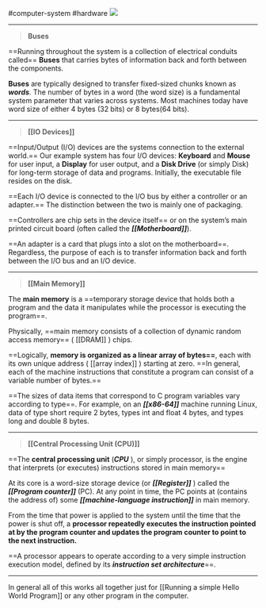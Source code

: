#computer-system #hardware
![](Figure1.4.png)

---

>  **Buses**

==Running throughout the system is a collection of electrical conduits called== **Buses** that carries bytes of information back and forth between the components.

**Buses** are typically designed to transfer fixed-sized chunks known as ***words***. The number of bytes in a word (the word size) is a fundamental system parameter that varies across systems. Most machines today have word size of either 4 bytes (32 bits) or 8 bytes(64 bits).

---

>  **[[IO Devices]]**


==Input/Output (I/O) devices are the systems connection to the external world.== Our example system has four I/O devices: **Keyboard** and **Mouse** for user input, a **Display** for user output, and a **Disk Drive** (or simply Disk) for long-term storage of data and programs. Initially, the executable file resides on the disk.

==Each I/O device is connected to the I/O bus by either a controller or an adapter.== The distinction between the two is mainly one of packaging.

==Controllers are chip sets in the device itself== or on the system’s main printed circuit board (often called the ***[[Motherboard]]***). 

==An adapter is a card that plugs into a slot on the motherboard==. Regardless, the purpose of each is to transfer information back and forth between the I/O bus and an I/O device.

---

> **[[Main Memory]]**

The **main memory** is a ==temporary storage device that holds both a program and the data it manipulates while the processor is executing the program==. 

Physically, ==main memory consists of a collection of dynamic random access memory== 
( [[DRAM]] ) chips. 

==Logically, **memory is organized as a linear array of bytes==**, each with its own unique address 
( [[array index]] )  starting at zero. ==In general, each of the machine instructions that constitute a program can consist of a variable number of bytes.== 

==The sizes of data items that correspond to C program variables vary according to type==. For example, on an ***[[x86-64]]*** machine running Linux, data of type short require 2 bytes, types int and float 4 bytes, and types long and double 8 bytes.

---

> **[[Central Processing Unit (CPU)]]**

==The **central processing unit** (***CPU*** ), or simply processor, is the engine that interprets (or executes) instructions stored in main memory==

At its core is a word-size storage device (or ***[[Register]]*** ) called the ***[[Program counter]]*** (PC). At any point in time, the PC points at (contains the address of) some ***[[machine-language instruction]]*** in main memory.

From the time that power is applied to the system until the time that the power is shut off, a **processor repeatedly executes the instruction pointed at by the program counter and updates the program counter to point to the next instruction.**

==A processor appears to operate according to a very simple instruction execution model, defined by its ***instruction set architecture***==.

---

In general all of this works all together just for [[Running a simple Hello World Program]] or any other program in the computer.